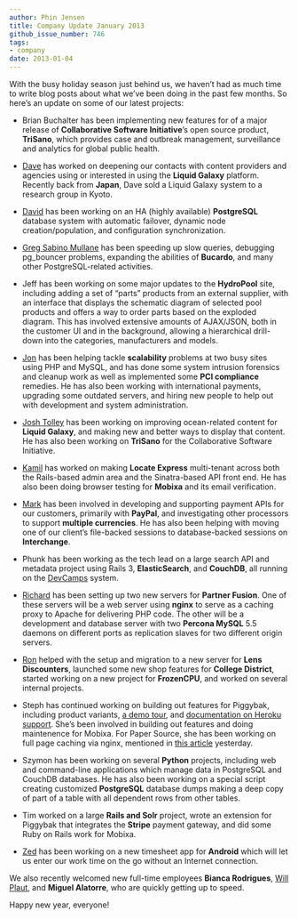 ```yaml
---
author: Phin Jensen
title: Company Update January 2013
github_issue_number: 746
tags:
- company
date: 2013-01-04
---
```


With the busy holiday season just behind us, we haven’t had as much time to write blog posts about what we’ve been doing in the past few months. So here’s an update on some of our latest projects:

- Brian Buchalter has been implementing new features for of a major release of **Collaborative Software Initiative**’s open source product, **TriSano**, which provides case and outbreak management, surveillance and analytics for global public health.

- [Dave](/blog/authors/dave-jenkins) has worked on deepening our contacts with content providers and agencies using or interested in using the **Liquid Galaxy** platform. Recently back from **Japan**, Dave sold a Liquid Galaxy system to a research group in Kyoto.

- [David](/blog/authors/david-christensen) has been working on an HA (highly available) **PostgreSQL** database system with automatic failover, dynamic node creation/population, and configuration synchronization.

- [Greg Sabino Mullane](/blog/authors/greg-sabino-mullane) has been speeding up slow queries, debugging pg_bouncer problems, expanding the abilities of **Bucardo**, and many other PostgreSQL-related activities.

- Jeff has been working on some major updates to the **HydroPool** site, including adding a set of “parts” products from an external supplier, with an interface that displays the schematic diagram of selected pool products and offers a way to order parts based on the exploded diagram. This has involved extensive amounts of AJAX/JSON, both in the customer UI and in the background, allowing a hierarchical drill-down into the categories, manufacturers and models.

- [Jon](/team/jon-jensen) has been helping tackle **scalability** problems at two busy sites using PHP and MySQL, and has done some system intrusion forensics and cleanup work as well as implemented some **PCI compliance** remedies. He has also been working with international payments, upgrading some outdated servers, and hiring new people to help out with development and system administration.

- [Josh Tolley](/team/josh-tolley) has been working on improving ocean-related content for **Liquid Galaxy**, and making new and better ways to display that content. He has also been working on **TriSano** for the Collaborative Software Initiative.

- [Kamil](/blog/authors/kamil-ciemniewski) has worked on making **Locate Express** multi-tenant across both the Rails-based admin area and the Sinatra-based API front end. He has also been doing browser testing for **Mobixa** and its email verification.

- [Mark](/team/mark-johnson) has been involved in developing and supporting payment APIs for our customers, primarily with **PayPal**, and investigating other processors to support **multiple currencies**. He has also been helping with moving one of our client’s file-backed sessions to database-backed sessions on **Interchange**.

- Phunk has been working as the tech lead on a large search API and metadata project using Rails 3, **ElasticSearch**, and **CouchDB**, all running on the [DevCamps](http://www.devcamps.org) system.

- [Richard](/team/richard-templet) has been setting up two new servers for **Partner Fusion**. One of these servers will be a web server using **nginx** to serve as a caching proxy to Apache for delivering PHP code. The other will be a development and database server with two **Percona MySQL** 5.5 daemons on different ports as replication slaves for two different origin servers.

- [Ron](/team/ron-phipps) helped with the setup and migration to a new server for **Lens Discounters**, launched some new shop features for **College District**, started working on a new project for **FrozenCPU**, and worked on several internal projects.

- Steph has continued working on building out features for Piggybak, including product variants, [a demo tour](/blog/2012/12/interactive-piggybak-demo-tour), and [documentation on Heroku support](/blog/2012/11/piggybak-on-heroku). She’s been involved in building out features and doing maintenence for Mobixa. For Paper Source, she has been working on full page caching via nginx, mentioned in [this article](/blog/2013/01/paper-source-nginx-full-page-caching) yesterday.

- Szymon has been working on several **Python** projects, including web and command-line applications which manage data in PostgreSQL and CouchDB databases. He has also been working on a special script creating customized **PostgreSQL** database dumps making a deep copy of part of a table with all dependent rows from other tables.

- Tim worked on a large **Rails and Solr** project, wrote an extension for Piggybak that integrates the **Stripe** payment gateway, and did some Ruby on Rails work for Mobixa.

- [Zed](/team/zed-jensen) has been working on a new timesheet app for **Android** which will let us enter our work time on the go without an Internet connection.

We also recently welcomed new full-time employees **Bianca Rodrigues**, [Will Plaut](/team/will-plaut), and **Miguel Alatorre**, who are quickly getting up to speed.

Happy new year, everyone!
